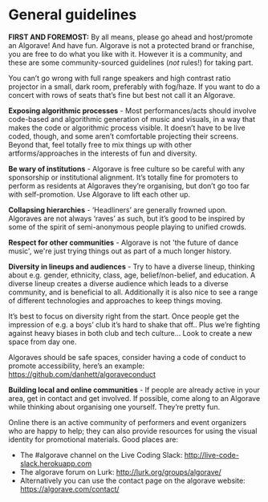# General guidelines

**FIRST AND FOREMOST:** By all means, please go ahead and host/promote an Algorave! And have fun. Algorave is not a protected brand or franchise, you are free to do what you like with it. However it is a community, and these are some community-sourced guidelines (*not* rules!) for taking part.

You can’t go wrong with full range speakers and high contrast ratio projector in a small, dark room, preferably with fog/haze. If you want to do a concert with rows of seats that’s fine but best not call it an Algorave.

**Exposing algorithmic processes** -
Most performances/acts should involve code-based and algorithmic generation of music and visuals, in a way that makes the code or algorithmic process visible. It doesn’t have to be live coded, though, and some aren’t comfortable projecting their screens. Beyond that, feel totally free to mix things up with other artforms/approaches in the interests of fun and diversity.

**Be wary of institutions** -
Algorave is free culture so be careful with any sponsorship or institutional alignment. It’s totally fine for promoters to perform as residents at Algoraves they’re organising, but don’t go too far with self-promotion. Use Algorave to lift each other up.

**Collapsing hierarchies** -
‘Headliners’ are generally frowned upon. Algoraves are not always ‘raves’ as such, but it’s good to be inspired by some of the spirit of semi-anonymous people playing to unified crowds.

**Respect for other communities** -
Algorave is not 'the future of dance music', we're just trying things out as part of a much longer history.

**Diversity in lineups and audiences** -
Try to have a diverse lineup, thinking about e.g. gender, ethnicity, class, age, belief/non-belief, and education. A diverse lineup creates a diverse audience which leads to a diverse community, and is beneficial to all. Additionally it is also nice to see a range of different technologies and approaches to keep things moving.

It’s best to focus on diversity right from the start. Once people get the impression of e.g. a boys’ club it’s hard to shake that off.. Plus we’re fighting against heavy biases in both club and tech culture… Look to create a new space from day one.

Algoraves should be safe spaces, consider having a code of conduct to promote accessibility, here’s an example: https://github.com/danhett/algoraveconduct

**Building local and online communities** -
If people are already active in your area, get in contact and get involved. If possible, come along to an Algorave while thinking about organising one yourself. They’re pretty fun.

Online there is an active community of performers and event organizers who are happy to help; they can also provide resources for using the visual identity for promotional materials. Good places are:

* The #algorave channel on the Live Coding Slack: http://live-code-slack.herokuapp.com
* The algorave forum on Lurk: http://lurk.org/groups/algorave/ 
* Alternatively you can use the contact page on the algorave website: https://algorave.com/contact/

